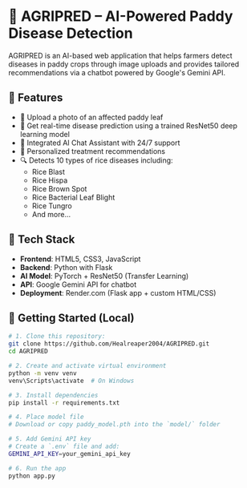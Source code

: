 # 🌾 AGRIPRED – AI-Powered Paddy Disease Detection

AGRIPRED is an AI-based web application that helps farmers detect diseases in paddy crops through image uploads and provides tailored recommendations via a chatbot powered by Google's Gemini API.

## 🚀 Features

- 📸 Upload a photo of an affected paddy leaf  
- 🤖 Get real-time disease prediction using a trained ResNet50 deep learning model  
- 🧠 Integrated AI Chat Assistant with 24/7 support  
- 💊 Personalized treatment recommendations  
- 🔍 Detects 10 types of rice diseases including:
  - Rice Blast  
  - Rice Hispa  
  - Rice Brown Spot  
  - Rice Bacterial Leaf Blight  
  - Rice Tungro  
  - And more...

## 🧠 Tech Stack

- **Frontend**: HTML5, CSS3, JavaScript  
- **Backend**: Python with Flask  
- **AI Model**: PyTorch + ResNet50 (Transfer Learning)  
- **API**: Google Gemini API for chatbot  
- **Deployment**: Render.com (Flask app + custom HTML/CSS)

## 🧪 Getting Started (Local)

```bash
# 1. Clone this repository:
git clone https://github.com/Healreaper2004/AGRIPRED.git
cd AGRIPRED

# 2. Create and activate virtual environment
python -m venv venv
venv\Scripts\activate  # On Windows

# 3. Install dependencies
pip install -r requirements.txt

# 4. Place model file
# Download or copy paddy_model.pth into the `model/` folder

# 5. Add Gemini API key
# Create a `.env` file and add:
GEMINI_API_KEY=your_gemini_api_key

# 6. Run the app
python app.py
